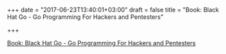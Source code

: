 +++
date = "2017-06-23T13:40:01+03:00"
draft = false
title = "Book: Black Hat Go - Go Programming For Hackers and Pentesters"

+++

<p><a href="https://www.nostarch.com/blackhatgo">Book: Black Hat Go - Go Programming For Hackers and Pentesters</a></p>